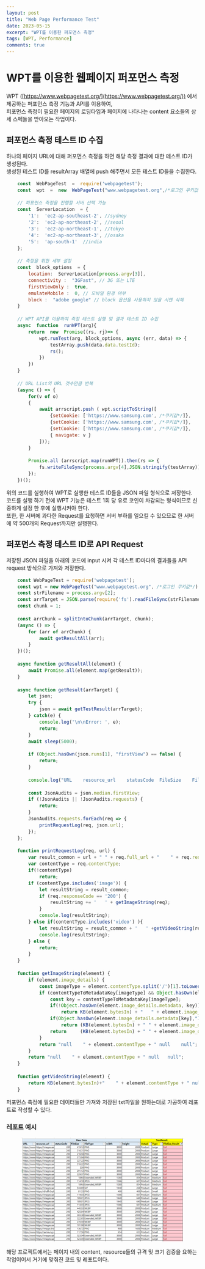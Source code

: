 ```yaml
---
layout: post
title: "Web Page Performance Test"
date: 2023-05-15
excerpt: "WPT를 이용한 퍼포먼스 측정"
tags: [WPT, Performance]
comments: true
---
```


# WPT를 이용한 웹페이지 퍼포먼스 측정
WPT ([https://www.webpagetest.org/](https://www.webpagetest.org/)) 에서 제공하는 퍼포먼스 측정 기능과 API를 이용하여,<br>
퍼포먼스 측정이 필요한 페이지의 로딩타임과 페이지에 나타나는 content 요소들의 상세 스펙들을 받아오는 작업이다.<br>

## 퍼포먼스 측정 테스트 ID 수집

하나의 페이지 URL에 대해 퍼포먼스 측정을 하면 해당 측정 결과에 대한 테스트 ID가 생성된다.<br>
생성된 테스트 ID를 resultArray 배열에 push 해주면서 모든 테스트 ID들을 수집한다.<br>

```javascript
	const  WebPageTest  =  require('webpagetest');
	const  wpt  =  new  WebPageTest("www.webpagetest.org",/*로그인 쿠키값*/);
	
	// 퍼포먼스 측정을 진행할 서버 선택 가능
	const  ServerLocation  = {
		'1':  'ec2-ap-southeast-2', //sydney
		'2':  'ec2-ap-northeast-2', //seoul
		'3':  'ec2-ap-northeast-1', //tokyo
		'4':  'ec2-ap-northeast-3', //osaka
		'5':  'ap-south-1'  //india
	};

	// 측정을 위한 세부 설정
	const  block_options  = {
		location:  ServerLocation[process.argv[3]],
		connectivity :  "3GFast", // 3G 또는 LTE
		firstViewOnly :  true,
		emulateMobile :  0, // 모바일 환경 여부
		block :  "adobe google" // block 옵션을 사용하지 않을 시엔 삭제
	}

	// WPT API를 이용하여 측정 테스트 실행 및 결과 테스트 ID 수집
	async  function  runWPT(arg){
		return  new  Promise((rs, rj)=> {
			wpt.runTest(arg, block_options, async (err, data) => {
				testArray.push(data.data.testId);
				rs();
			})
		})
	}

	// URL List의 URL 갯수만큼 반복
	(async () => {
		for(v of o) 
		{
			await arrscript.push ( wpt.scriptToString([
				{setCookie:	['https://www.samsung.com', /*쿠키값*/]},
				{setCookie:	['https://www.samsung.com',	/*쿠키값*/]},
				{setCookie:	['https://www.samsung.com',	/*쿠키값*/]},
				{ navigate: v } 
			]));
		}

		Promise.all (arrscript.map(runWPT)).then(rs => {
			fs.writeFileSync(process.argv[4],JSON.stringify(testArray));
		});
	})();
```

위의 코드를 실행하여 WPT로 실행한 테스트 ID들을 JSON 파일 형식으로 저장한다.<br>
코드를 실행 하기 전에 WPT 기능은 테스트 1회 당 유료 코인이 차감되는 형식이므로 신중하게 설정 한 후에 실행시켜야 한다.<br>
또한, 한 서버에 과다한 Request를 요청하면 서버 부하를 일으킬 수 있으므로 한 서버에 약 500개의 Request까지만 실행한다.<br>

## 퍼포먼스 측정 테스트 ID로 API Request
저장된 JSON 파일을 아래의 코드에 input 시켜 각 테스트 ID마다의 결과들을 API request 방식으로 가져와 저장한다.<br>

```javascript
	const WebPageTest = require('webpagetest');
	const wpt = new WebPageTest("www.webpagetest.org", /*로그인 쿠키값*/);
	const strFilename = process.argv[2];
	const arrTarget = JSON.parse(require('fs').readFileSync(strFilename));
	const chunk = 1;

	const arrChunk = splitIntoChunk(arrTarget, chunk);
	(async () => {
		for (arr of arrChunk) {
			await getResultAll(arr);
		}
	})();

	async function getResultAll(element) {
		await Promise.all(element.map(getResult));
	}

	async function getResult(arrTarget) { 
		let json;
		try {
			json = await getTestResult(arrTarget);
		} catch(e) {
			console.log('\n\nError: ', e);
			return;
		} 
		await sleep(5000);
		
		if (Object.hasOwn(json.runs[1], "firstView") == false) {
			return;
		}

		console.log("URL    resource_url    statusCode  FileSize    FileType    width   height  ", json.id, json.url) // ,KB(json.average.firstView.bytesIn)/1024, json.average.firstView.fullyLoaded*0.001); // 헤더 출력
	
		const JsonAudits = json.median.firstView;
		if (!JsonAudits || !JsonAudits.requests) {
			return;
		}
		JsonAudits.requests.forEach(req => {
			printRequestLog(req, json.url);
		}); 
	};

	function printRequestLog(req, url) {  
		var result_common = url + " " + req.full_url + "    " + req.responseCode;
		var contentType = req.contentType;
		if(!contentType)
			return;
		if (contentType.includes('image')) { 
			let resultString = result_common;
			if (req.responseCode == '200') {
				resultString += '   ' + getImageString(req);
			}
			console.log(resultString);  
		} else if(contentType.includes('video') ){
			let resultString = result_common + '   ' +getVideoString(req);
			console.log(resultString);
		} else { 
			return;
		}
	}

	function getImageString(element) {
		if (element.image_details) {
			const imageType = element.contentType.split('/')[1].toLowerCase();
			if (contentTypeToMetadataKey[imageType] && Object.hasOwn(element.image_details, "metadata")) {
				const key = contentTypeToMetadataKey[imageType];
				if(!Object.hasOwn(element.image_details.metadata, key))
					return KB(element.bytesIn) + "   " + element.image_details.metadata.File.FileType +" null    null";
				if(Object.hasOwn(element.image_details.metadata[key],"ImageWidth") && Object.hasOwn(element.image_details.metadata[key],"ImageHeight"))
					return (KB(element.bytesIn) + " " + element.image_details.metadata.File.FileType + "    " + element.image_details.metadata[key].ImageWidth + "  " + element.image_details.metadata[key].ImageHeight);
				return     (KB(element.bytesIn) + " " + element.image_details.metadata.File.FileType + "    null    null");
			}
			return "null    " + element.contentType + " null    null";
		}
		return "null    " + element.contentType + " null   null";
	}

	function getVideoString(element) {
		return KB(element.bytesIn)+"    " + element.contentType + " null   null";
	}
```

퍼포먼스 측정에 필요한 데이터들만 가져와 저장된 txt파일을 원하는대로 가공하여 레포트로 작성할 수 있다.<br>

### 레포트 예시
<figure>
	<a href="/assets/img/ex_wpt.png"><img src="/assets/img/ex_wpt.png"></a>
</figure>

해당 프로젝트에서는 페이지 내의 content, resource들의 규격 및 크기 검증을 요하는 작업이어서 거기에 맞춰진 코드 및 레포트이다.<br>
